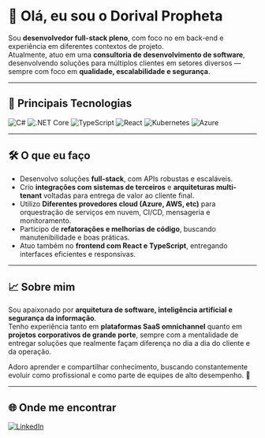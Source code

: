 # 👋 Olá, eu sou o Dorival Propheta  

Sou **desenvolvedor full-stack pleno**, com foco no em back-end e experiência em diferentes contextos de projeto.  
Atualmente, atuo em uma **consultoria de desenvolvimento de software**, desenvolvendo soluções para múltiplos clientes em setores diversos — sempre com foco em **qualidade, escalabilidade e segurança**.  

---

## 🚀 Principais Tecnologias  

![C#](https://img.shields.io/badge/C%23-239120?style=for-the-badge&logo=c-sharp&logoColor=white) ![.NET Core](https://img.shields.io/badge/.NET-512BD4?style=for-the-badge&logo=dotnet&logoColor=white) ![TypeScript](https://img.shields.io/badge/TypeScript-3178C6?style=for-the-badge&logo=typescript&logoColor=white) ![React](https://img.shields.io/badge/React-20232A?style=for-the-badge&logo=react&logoColor=61DAFB) ![Kubernetes](https://img.shields.io/badge/Kubernetes-326CE5?style=for-the-badge&logo=kubernetes&logoColor=white) ![Azure](https://img.shields.io/badge/Microsoft%20Azure-0078D4?style=for-the-badge&logo=microsoft-azure&logoColor=white)

---

## 🛠️ O que eu faço  

- Desenvolvo soluções **full-stack**, com APIs robustas e escaláveis.  
- Crio **integrações com sistemas de terceiros** e **arquiteturas multi-tenant** voltadas para entrega de valor ao cliente final.  
- Utilizo **Diferentes provedores cloud (Azure, AWS, etc)** para orquestração de serviços em nuvem, CI/CD, mensageria e monitoramento.  
- Participo de **refatorações e melhorias de código**, buscando manutenibilidade e boas práticas.  
- Atuo também no **frontend com React e TypeScript**, entregando interfaces eficientes e responsivas.  

---

## 📈 Sobre mim  

Sou apaixonado por **arquitetura de software, inteligência artificial e segurança da informação**.  
Tenho experiência tanto em **plataformas SaaS omnichannel** quanto em **projetos corporativos de grande porte**, sempre com a mentalidade de entregar soluções que realmente façam diferença no dia a dia do cliente e da operação.  

Adoro aprender e compartilhar conhecimento, buscando constantemente evoluir como profissional e como parte de equipes de alto desempenho. 🚀  

---

## 🌐 Onde me encontrar  

[![LinkedIn](https://img.shields.io/badge/LinkedIn-0A66C2?style=for-the-badge&logo=linkedin&logoColor=white)](https://www.linkedin.com/in/dorival-neto)  
